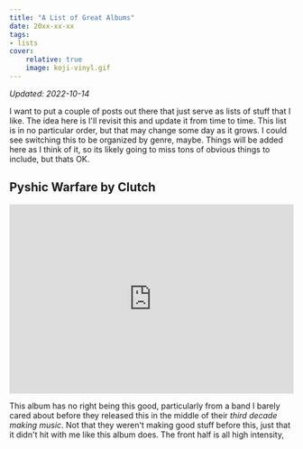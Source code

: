 ```yaml
---
title: "A List of Great Albums"
date: 20xx-xx-xx
tags:
- lists
cover:
    relative: true
    image: koji-vinyl.gif
---
```

*Updated: 2022-10-14*

I want to put a couple of posts out there that just serve as lists of stuff that I like. The idea here is I'll revisit this and update it from time to time. This list is in no particular order, but that may change some day as it grows. I could see switching this to be organized by genre, maybe. Things will be added here as I think of it, so its likely going to miss tons of obvious things to include, but thats OK.

## Pyshic Warfare by Clutch

<div style="max-width:100%;"><div style="position:relative;padding-bottom:calc(56.25% + 52px);height: 0;"><iframe style="position:absolute;top:0;left:0;" width="100%" height="100%" src="https://odesli.co/embed/?url=https%3A%2F%2Falbum.link%2Fi%2F1019336181&theme=dark" frameborder="0" allowfullscreen sandbox="allow-same-origin allow-scripts allow-presentation allow-popups allow-popups-to-escape-sandbox" allow="clipboard-read; clipboard-write"></iframe></div></div>

This album has no right being this good, particularly from a band I barely cared about before they released this in the middle of their *third decade making music*. Not that they weren't making good stuff before this, just that it didn't hit with me like this album does. The front half is all high intensity, 